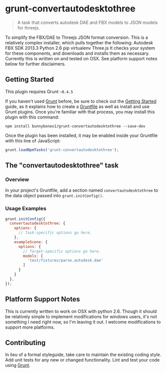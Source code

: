 # grunt-convertautodesktothree

> A task that converts autodesk DAE and FBX models to JSON models for threejs.

To simplify the FBX/DAE to Threejs JSON format conversion.
This is a relatively complex installer, which pulls together the following:
Autodesk FBX SDK 2013.3
Python 2.6
pip
virtualenv
Three.js
It checks your system for these components, and downloads and installs them as necessary.
Currently this is written on and tested on OSX. See platform support notes below for further disclaimers.

## Getting Started
This plugin requires Grunt `~0.4.5`

If you haven't used [Grunt](http://gruntjs.com/) before, be sure to check out the [Getting Started](http://gruntjs.com/getting-started) guide, as it explains how to create a [Gruntfile](http://gruntjs.com/sample-gruntfile) as well as install and use Grunt plugins. Once you're familiar with that process, you may install this plugin with this command:

```shell
npm install bunnybones1/grunt-convertautodesktothree --save-dev
```

Once the plugin has been installed, it may be enabled inside your Gruntfile with this line of JavaScript:

```js
grunt.loadNpmTasks('grunt-convertautodesktothree');
```

## The "convertautodesktothree" task

### Overview
In your project's Gruntfile, add a section named `convertautodesktothree` to the data object passed into `grunt.initConfig()`.

### Usage Examples

```js
grunt.initConfig({
  convertautodesktothree: {
    options: {
      // Task-specific options go here.
    },
    exampleScene: {
      options: {
        // Target-specific options go here.
        models: [
          'test/fixtures/parse.autodesk.dae'
        ]
      }
    }
  },
});
```
## Platform Support Notes

This is currently written to work on OSX with python 2.6.
Though it should be relatively simple to implement modifications for windows users, it's not something I need right now, so I'm leaving it out. I welcome modifications to support more platforms.

## Contributing
In lieu of a formal styleguide, take care to maintain the existing coding style. Add unit tests for any new or changed functionality. Lint and test your code using [Grunt](http://gruntjs.com/).
